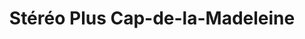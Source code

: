---
title: "Stéréo Plus Cap-de-la-Madeleine"
url: /trois-rivieres/stereo-plus-cap-de-la-madeleine/
shop: Elektronik
---